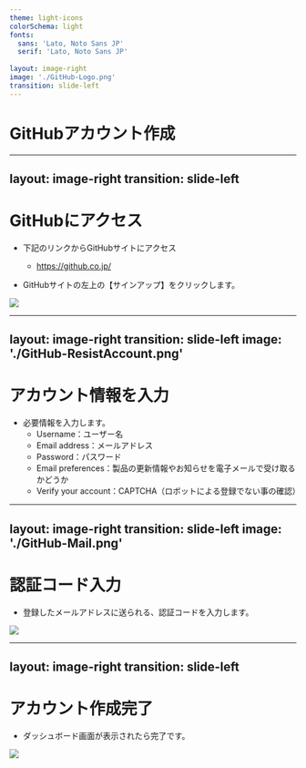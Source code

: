 ```yaml
---
theme: light-icons
colorSchema: light
fonts:
  sans: 'Lato, Noto Sans JP'
  serif: 'Lato, Noto Sans JP'
  
layout: image-right
image: './GitHub-Logo.png'
transition: slide-left
---
```


# GitHubアカウント作成

---
layout: image-right
transition: slide-left
---

# GitHubにアクセス

- 下記のリンクからGitHubサイトにアクセス
  - https://github.co.jp/

- GitHubサイトの左上の【サインアップ】をクリックします。

![](/GitHub-TopPage.png)


---
layout: image-right
transition: slide-left
image: './GitHub-ResistAccount.png'
---

# アカウント情報を入力

- 必要情報を入力します。
  - Username：ユーザー名
  - Email address：メールアドレス
  - Password：パスワード
  - Email preferences：製品の更新情報やお知らせを電子メールで受け取るかどうか
  - Verify your account：CAPTCHA（ロボットによる登録でない事の確認）


---
layout: image-right
transition: slide-left
image: './GitHub-Mail.png'
---

# 認証コード入力

- 登録したメールアドレスに送られる、認証コードを入力します。

![](/GitHub-Token.png)


---
layout: image-right
transition: slide-left
---

# アカウント作成完了

- ダッシュボード画面が表示されたら完了です。

![](/GitHub-UserPage.png)



